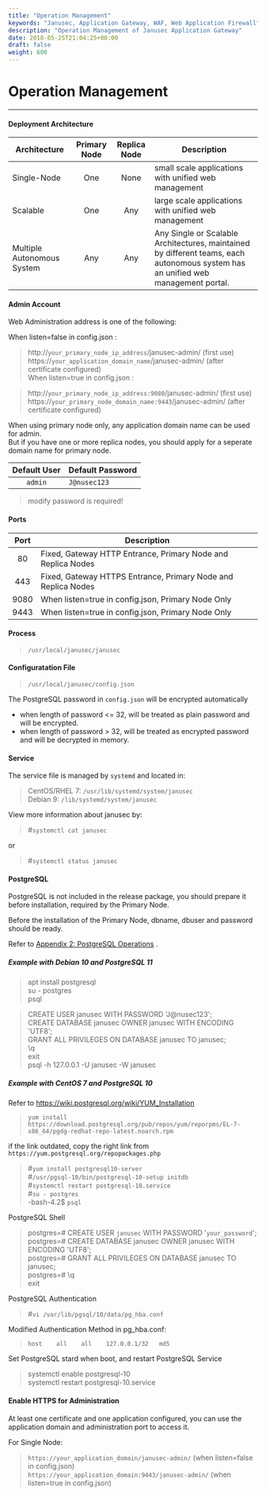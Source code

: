 ```yaml
---
title: "Operation Management"
keywords: "Janusec, Application Gateway, WAF, Web Application Firewall"
description: "Operation Management of Janusec Application Gateway"
date: 2018-05-25T21:04:25+08:00
draft: false
weight: 600
---
```


# Operation Management  
----  

#### Deployment Architecture
| Architecture | Primary Node | Replica Node | Description |
|--------------|:-----------:|:----------:|-------------|
| Single-Node  | One         | None       | small scale applications with unified web management |
| Scalable     | One         | Any        | large scale applications with unified web management |
| Multiple Autonomous System | Any    |  Any  |  Any Single or Scalable Architectures, maintained by different teams, each autonomous system has an unified web management portal.  |   


#### Admin Account  

Web Administration address is one of the following:   

When listen=false in config.json :  

> http://`your_primary_node_ip_address`/janusec-admin/    (first use)
> https://`your_application_domain_name`/janusec-admin/  (after certificate configured)  
When listen=true  in config.json :   

> http://`your_primary_node_ip_address:9080`/janusec-admin/    (first use)     
> https://`your_primary_node_domain_name:9443`/janusec-admin/  (after certificate configured)     

When using primary node only, any application domain name can be used for admin.  
But if you have one or more replica nodes, you should apply for a seperate domain name for primary node.   


| Default User  | Default Password |
|:-----:|------|
| `admin` | `J@nusec123` |

> modify password is required!      

#### Ports
| Port  | Description |
|:-----:|------|
|80     | Fixed, Gateway HTTP Entrance, Primary Node and Replica Nodes    |
|443    | Fixed, Gateway HTTPS Entrance, Primary Node and Replica Nodes   |
|9080   | When listen=true in config.json, Primary Node Only |
|9443   | When listen=true in config.json, Primary Node Only |  

#### Process
> `/usr/local/janusec/janusec`  

#### Configuratation File
> `/usr/local/janusec/config.json`   

The PostgreSQL password in `config.json` will be encrypted automatically   

* when length of password \<= 32, will be treated as plain password and will be encrypted.  
* when length of password \> 32, will be treated as encrypted password and will be decrypted in memory.    


#### Service
The service file is managed by `systemd` and located in:

> CentOS/RHEL 7: `/usr/lib/systemd/system/janusec`     
> Debian 9: `/lib/systemd/system/janusec`    

View more information about janusec by:  

> #`systemctl cat janusec`   

or   

> #`systemctl status janusec`  

#### PostgreSQL

PostgreSQL is not included in the release package, you should prepare it before installation, required by the Primary Node.   

Before the installation of the Primary Node, dbname, dbuser and password should be ready.  

Refer to [Appendix 2: PostgreSQL Operations](/documentation/appendix-psql/) .  

##### Example with Debian 10 and PostgreSQL 11

> apt install postgresql  
> su - postgres  
> psql  

> CREATE USER janusec WITH PASSWORD 'J@nusec123';  
> CREATE DATABASE janusec OWNER janusec WITH ENCODING 'UTF8';    
> GRANT ALL PRIVILEGES ON DATABASE janusec TO janusec;  
> \q  
> exit  
> psql -h 127.0.0.1 -U janusec -W janusec  


##### Example with CentOS 7 and PostgreSQL 10
Refer to https://wiki.postgresql.org/wiki/YUM_Installation

> `yum install https://download.postgresql.org/pub/repos/yum/reporpms/EL-7-x86_64/pgdg-redhat-repo-latest.noarch.rpm`  

if the link outdated, copy the right link from `https://yum.postgresql.org/repopackages.php`     

> #`yum install postgresql10-server`   
> #`/usr/pgsql-10/bin/postgresql-10-setup initdb`   
> #`systemctl restart postgresql-10.service`  
> #`su - postgres`  
> -bash-4.2$ `psql`   


PostgreSQL Shell   

> postgres=\# CREATE USER `janusec` WITH PASSWORD &#39;`your_password`&#39;;  
> postgres=\# CREATE DATABASE janusec OWNER janusec WITH ENCODING 'UTF8';     
> postgres=\# GRANT ALL PRIVILEGES ON DATABASE janusec TO janusec;  
> postgres=\# \q   
> exit  

PostgreSQL Authentication  

> #`vi /var/lib/pgsql/10/data/pg_hba.conf`  

Modified Authentication Method in pg_hba.conf:     

> `host    all    all    127.0.0.1/32   md5`     

Set PostgreSQL stard when boot, and restart PostgreSQL Service  

> systemctl enable postgresql-10   
> systemctl restart postgresql-10.service    


#### Enable HTTPS for Administration 

At least one certificate and one application configured, you can use the application domain and administration port to access it.  

For Single Node:  

> `https://your_application_domain/janusec-admin/` (when listen=false in config.json)     
> `https://your_application_domain:9443/janusec-admin/` (when listen=true in config.json)  

